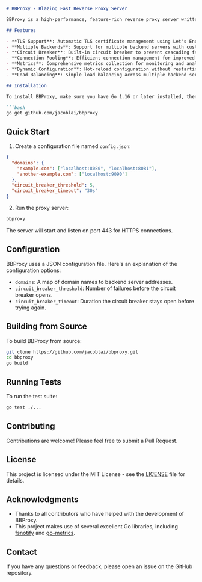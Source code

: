 ```markdown
# BBProxy - Blazing Fast Reverse Proxy Server

BBProxy is a high-performance, feature-rich reverse proxy server written in Go. It's designed to be fast, reliable, and easy to configure, making it perfect for both small-scale applications and large-scale deployments.

## Features

- **TLS Support**: Automatic TLS certificate management using Let's Encrypt.
- **Multiple Backends**: Support for multiple backend servers with customizable routing.
- **Circuit Breaker**: Built-in circuit breaker to prevent cascading failures.
- **Connection Pooling**: Efficient connection management for improved performance.
- **Metrics**: Comprehensive metrics collection for monitoring and analysis.
- **Dynamic Configuration**: Hot-reload configuration without restarting the server.
- **Load Balancing**: Simple load balancing across multiple backend servers.

## Installation

To install BBProxy, make sure you have Go 1.16 or later installed, then run:

```bash
go get github.com/jacoblai/bbproxy
```

## Quick Start

1. Create a configuration file named `config.json`:

```json
{
  "domains": {
    "example.com": ["localhost:8080", "localhost:8081"],
    "another-example.com": ["localhost:9090"]
  },
  "circuit_breaker_threshold": 5,
  "circuit_breaker_timeout": "30s"
}
```

2. Run the proxy server:

```bash
bbproxy
```

The server will start and listen on port 443 for HTTPS connections.

## Configuration

BBProxy uses a JSON configuration file. Here's an explanation of the configuration options:

- `domains`: A map of domain names to backend server addresses.
- `circuit_breaker_threshold`: Number of failures before the circuit breaker opens.
- `circuit_breaker_timeout`: Duration the circuit breaker stays open before trying again.

## Building from Source

To build BBProxy from source:

```bash
git clone https://github.com/jacoblai/bbproxy.git
cd bbproxy
go build
```

## Running Tests

To run the test suite:

```bash
go test ./...
```

## Contributing

Contributions are welcome! Please feel free to submit a Pull Request.

## License

This project is licensed under the MIT License - see the [LICENSE](LICENSE) file for details.

## Acknowledgments

- Thanks to all contributors who have helped with the development of BBProxy.
- This project makes use of several excellent Go libraries, including [fsnotify](https://github.com/fsnotify/fsnotify) and [go-metrics](https://github.com/rcrowley/go-metrics).

## Contact

If you have any questions or feedback, please open an issue on the GitHub repository.
```